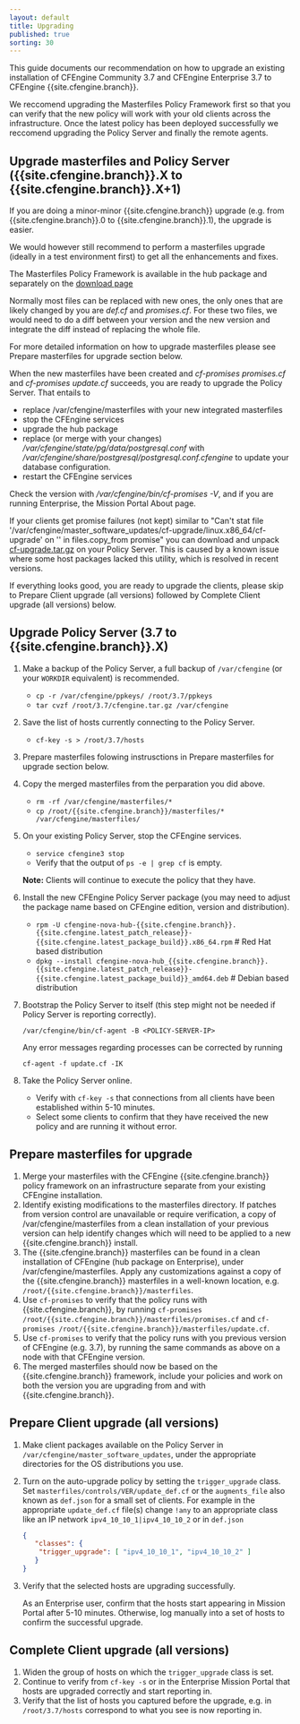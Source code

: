 ```yaml
---
layout: default
title: Upgrading
published: true
sorting: 30
---
```


This guide documents our recommendation on how to upgrade an existing
installation of CFEngine Community 3.7 and CFEngine Enterprise 3.7 to
CFEngine {{site.cfengine.branch}}.

We reccomend upgrading the Masterfiles Policy Framework first so that you can
verify that the new policy will work with your old clients across the
infrastructure. Once the latest policy has been deployed successfully we
reccomend upgrading the Policy Server and finally the remote agents. 

## Upgrade masterfiles and Policy Server ({{site.cfengine.branch}}.X to {{site.cfengine.branch}}.X+1)

If you are doing a minor-minor {{site.cfengine.branch}} upgrade (e.g. from
{{site.cfengine.branch}}.0 to {{site.cfengine.branch}}.1), the upgrade is
easier.

We would however still recommend to perform a masterfiles upgrade (ideally in a
test environment first) to get all the enhancements and fixes.

The Masterfiles Policy Framework is available in the hub package and separately
on the [download page](http://cfengine.com/community/download/)

Normally most files can be replaced with new ones, the only ones that are
likely changed by you are *def.cf* and *promises.cf*.  For these two files, we
would need to do a diff between your version and the new version and integrate
the diff instead of replacing the whole file.

For more detailed information on how to upgrade masterfiles please see Prepare masterfiles for upgrade section below.

When the new masterfiles have been created and *cf-promises promises.cf* and
*cf-promises update.cf* succeeds, you are ready to upgrade the Policy Server.
That entails to

* replace /var/cfengine/masterfiles with your new integrated masterfiles
* stop the CFEngine services
* upgrade the hub package
* replace (or merge with your changes)
  */var/cfengine/state/pg/data/postgresql.conf* with
  */var/cfengine/share/postgresql/postgresql.conf.cfengine* to update your
  database configuration.
* restart the CFEngine services

Check the version with */var/cfengine/bin/cf-promises -V*, and if you are
running Enterprise, the Mission Portal About page.

If your clients get promise failures (not kept) similar to "Can't stat file '/var/cfengine/master_software_updates/cf-upgrade/linux.x86_64/cf-upgrade' on '<SERVER-IP>' in files.copy_from promise" you can download and unpack [cf-upgrade.tar.gz](http://cfengine.package-repos.s3.amazonaws.com/tools/cf-upgrade-for-linux.tar.gz) on your Policy Server. This is caused by a known issue where some host packages lacked this utility, which is resolved in recent versions.

If everything looks good, you are ready to upgrade the clients, please skip to
Prepare Client upgrade (all versions) followed by Complete Client upgrade (all
versions) below.

## Upgrade Policy Server (3.7 to {{site.cfengine.branch}}.X)

1. Make a backup of the Policy Server, a full backup of `/var/cfengine` (or
   your `WORKDIR` equivalent) is recommended.
   * `cp -r /var/cfengine/ppkeys/ /root/3.7/ppkeys`
   * `tar cvzf /root/3.7/cfengine.tar.gz /var/cfengine`

2. Save the list of hosts currently connecting to the Policy Server.
   * `cf-key -s > /root/3.7/hosts`

3. Prepare masterfiles folowing instrusctions in Prepare masterfiles for
   upgrade section below.

4. Copy the merged masterfiles from the perparation you did above.
   * `rm -rf /var/cfengine/masterfiles/*` 
   * `cp /root/{{site.cfengine.branch}}/masterfiles/* /var/cfengine/masterfiles/`

5. On your existing Policy Server, stop the CFEngine services.
   * `service cfengine3 stop`
   * Verify that the output of `ps -e | grep cf` is empty.

   **Note:** Clients will continue to execute the policy that they have.

6. Install the new CFEngine Policy Server package (you may need to adjust the
   package name based on CFEngine edition, version and distribution).
   * `rpm -U cfengine-nova-hub-{{site.cfengine.branch}}.{{site.cfengine.latest_patch_release}}-{{site.cfengine.latest_package_build}}.x86_64.rpm` # Red Hat based distribution
   * `dpkg --install cfengine-nova-hub_{{site.cfengine.branch}}.{{site.cfengine.latest_patch_release}}-{{site.cfengine.latest_package_build}}_amd64.deb` # Debian based distribution

7. Bootstrap the Policy Server to itself (this step might not be needed if
   Policy Server is reporting correctly).

    ```
    /var/cfengine/bin/cf-agent -B <POLICY-SERVER-IP>
    ```

    Any  error messages regarding processes can be corrected by running

    ```
    cf-agent -f update.cf -IK
    ```

8. Take the Policy Server online.
   * Verify with `cf-key -s` that connections from all clients have been
     established within 5-10 minutes.
   * Select some clients to confirm that they have received the new policy and
     are running it without error.

## Prepare masterfiles for upgrade

1. Merge your masterfiles with the CFEngine {{site.cfengine.branch}} policy framework on an infrastructure separate from your existing CFEngine installation.
2. Identify existing modifications to the masterfiles directory.  If patches from version control are unavailable or require verification, a copy of /var/cfengine/masterfiles from a clean installation of your previous version can help identify changes which will need to be applied to a new {{site.cfengine.branch}} install.
3. The {{site.cfengine.branch}} masterfiles can be found in a clean installation of CFEngine (hub package on Enterprise), under /var/cfengine/masterfiles.  Apply any customizations against a copy of the {{site.cfengine.branch}} masterfiles in a well-known location, e.g. `/root/{{site.cfengine.branch}}/masterfiles`.
4. Use `cf-promises` to verify that the policy runs with {{site.cfengine.branch}}, by running `cf-promises /root/{{site.cfengine.branch}}/masterfiles/promises.cf` and `cf-promises /root/{{site.cfengine.branch}}/masterfiles/update.cf`.
5. Use `cf-promises` to verify that the policy runs with you previous version of CFEngine (e.g. 3.7), by running the same commands as above on a node with that CFEngine version.
6. The merged masterfiles should now be based on the {{site.cfengine.branch}} framework, include your policies and work on both the version you are upgrading from and with {{site.cfengine.branch}}.
    

## Prepare Client upgrade (all versions)

1. Make client packages available on the Policy Server in
   `/var/cfengine/master_software_updates`, under the appropriate directories
   for the OS distributions you use.
2. Turn on the auto-upgrade policy by setting the `trigger_upgrade` class. Set
   `masterfiles/controls/VER/update_def.cf` or the `augments_file` also known
   as `def.json` for a small set of clients. For example in the appropriate
   `update_def.cf` file(s) change `!any`  to an appropriate class like an IP
   network `ipv4_10_10_1|ipv4_10_10_2` or in `def.json` 

   ```json
   {
      "classes": {
       "trigger_upgrade": [ "ipv4_10_10_1", "ipv4_10_10_2" ]
      }
   }
   ```

3. Verify that the selected hosts are upgrading successfully.

    As an Enterprise user, confirm that the hosts start appearing in Mission Portal after 5-10 minutes. Otherwise, log manually into a set of hosts to confirm the successful upgrade.

## Complete Client upgrade (all versions) ##

1. Widen the group of hosts on which the `trigger_upgrade` class is set.
2. Continue to verify from `cf-key -s` or in the Enterprise Mission Portal that hosts are upgraded correctly and start reporting in.
3. Verify that the list of hosts you captured before the upgrade, e.g. in `/root/3.7/hosts` correspond to what you see is now reporting in.
